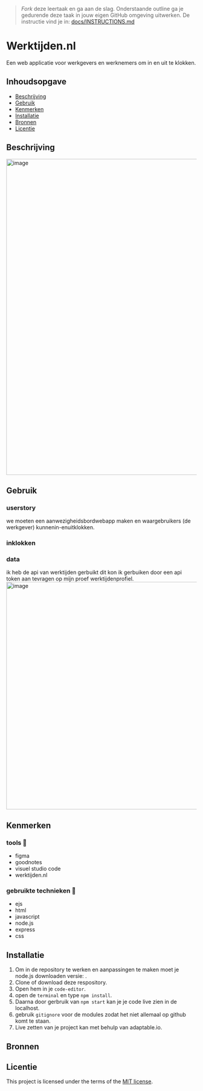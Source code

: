 > _Fork_ deze leertaak en ga aan de slag. Onderstaande outline ga je gedurende deze taak in jouw eigen GitHub omgeving uitwerken. De instructie vind je in: [docs/INSTRUCTIONS.md](docs/INSTRUCTIONS.md)

# Werktijden.nl
Een web applicatie voor werkgevers en werknemers om  in en uit te klokken.
<!-- Geef je project een titel en schrijf in één zin wat het is -->

## Inhoudsopgave

  * [Beschrijving](#beschrijving)
  * [Gebruik](#gebruik)
  * [Kenmerken](#kenmerken)
  * [Installatie](#installatie)
  * [Bronnen](#bronnen)
  * [Licentie](#licentie)

## Beschrijving
<!-- Bij Beschrijving staat kort beschreven wat voor project het is en wat je hebt gemaakt -->
<!-- Voeg een mooie poster visual toe 📸 -->
<img width="836" alt="image" src="https://github.com/zombie0youssra/proof-of-concept/assets/112857270/005d0845-13eb-4ecc-a75e-cfb275a2b90a">

<!-- Voeg een link toe naar Github Pages 🌐-->

## Gebruik
<!-- Bij Gebruik staat de user story, hoe het werkt en wat je er mee kan. -->
### userstory
we moeten een aanwezigheidsbordwebapp maken en waargebruikers (de werkgever) kunnenin-enuitklokken.

### inklokken

### data
ik heb de api van werktijden gerbuikt dit kon ik gerbuiken door een api token aan tevragen op mijn proef werktijdenprofiel.
<img width="602" alt="image" src="https://github.com/zombie0youssra/proof-of-concept/assets/112857270/7afa017e-4362-4538-8e0c-c207068d13cc">

## Kenmerken
<!-- Bij Kenmerken staat welke technieken zijn gebruikt en hoe. Wat is de HTML structuur? Wat zijn de belangrijkste dingen in CSS? Wat is er met JS gedaan en hoe? Misschien heb je iets met NodeJS gedaan, of heb je een framwork of library gebruikt? -->
### tools 🍔
- figma
- goodnotes
- visuel studio code
- werktijden.nl

### gebruikte technieken 🍟
- ejs
- html
- javascript
- node.js
- express
- css

## Installatie
<!-- Bij Instalatie staat hoe een andere developer aan jouw repo kan werken -->

1. Om in de repository te werken en aanpassingen te maken moet je node.js downloaden versie: .
2. Clone of download deze respository.
3. Open hem in je `code-editor`.
4. open de `terminal` en type `npm install`.
5. Daarna door gerbruik van `npm start` kan je je code live zien in de localhost.
6. gebruik `gitignore` voor de modules zodat het niet allemaal op github komt te staan.
7. Live zetten van je project kan met behulp van adaptable.io.

## Bronnen


## Licentie

This project is licensed under the terms of the [MIT license](./LICENSE).
